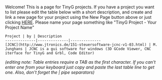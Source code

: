 Welcome! This is a page for TinyG projects. If you have a project you want to list please edit the table below with a short description, and create and link a new page for your project using the New Page button above or just clicking [HERE](https://github.com/synthetos/TinyG/wiki/_new). Please name your page something like "TinyG Project - Your Project Name" 

	Project | by | Description
	--------------|--------------|--------------
	[JCNC](http://www.jtronics.de/151-steuersoftware-jcnc-v1-03.html) | M. Junghans | JCNC is a gui software for windows (3D GCode Viewer, CNC iterface for TinyG and Grbl, Code Editor)


_(editing note: Table entries require a TAB as the first character. If you can't enter one from your keyboard just copy and paste the last table line to get one. Also, don't forget the | pipe separators)_  